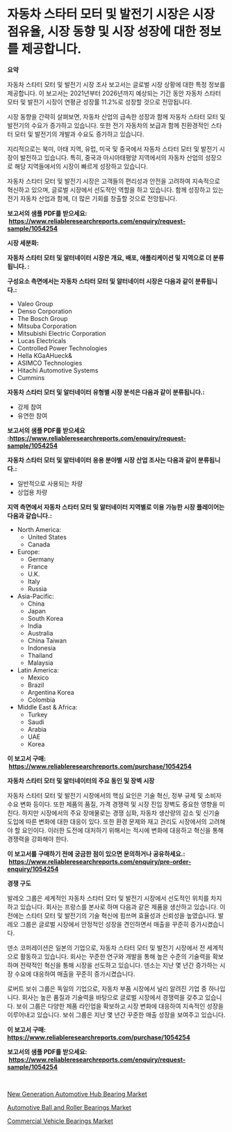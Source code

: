 <p><h1>자동차 스타터 모터 및 발전기 시장은 시장 점유율, 시장 동향 및 시장 성장에 대한 정보를 제공합니다.</h1></p><p><strong>요약</strong></p>
<p><p>자동차 스타터 모터 및 발전기 시장 조사 보고서는 글로벌 시장 상황에 대한 특정 정보를 제공합니다. 이 보고서는 2021년부터 2026년까지 예상되는 기간 동안 자동차 스타터 모터 및 발전기 시장이 연평균 성장률 11.2%로 성장할 것으로 전망됩니다.</p><p>시장 동향을 간략히 살펴보면, 자동차 산업의 급속한 성장과 함께 자동차 스타터 모터 및 발전기의 수요가 증가하고 있습니다. 또한 전기 자동차의 보급과 함께 친환경적인 스타터 모터 및 발전기의 개발과 수요도 증가하고 있습니다.</p><p>지리적으로는 북미, 아태 지역, 유럽, 미국 및 중국에서 자동차 스타터 모터 및 발전기 시장이 발전하고 있습니다. 특히, 중국과 아시아태평양 지역에서의 자동차 산업의 성장으로 해당 지역들에서의 시장이 빠르게 성장하고 있습니다.</p><p>자동차 스타터 모터 및 발전기 시장은 고객들의 편리성과 안전을 고려하여 지속적으로 혁신하고 있으며, 글로벌 시장에서 선도적인 역할을 하고 있습니다. 함께 성장하고 있는 전기 자동차 산업과 함께, 더 많은 기회를 창출할 것으로 전망됩니다.</p></p>
<p><strong>보고서의 샘플 PDF를 받으세요: &nbsp;<a href="https://www.reliableresearchreports.com/enquiry/request-sample/1054254">https://www.reliableresearchreports.com/enquiry/request-sample/1054254</a></strong></p>
<p><strong>시장 세분화:</strong></p>
<p><strong> 자동차 스타터 모터 및 알터네이터 시장은 개요, 배포, 애플리케이션 및 지역으로 더 분류됩니다. :</strong></p>
<p><strong>구성요소 측면에서는 자동차 스타터 모터 및 알터네이터 시장은 다음과 같이 분류됩니다.:</strong></p>
<p><ul><li>Valeo Group</li><li>Denso Corporation</li><li>The Bosch Group</li><li>Mitsuba Corporation</li><li>Mitsubishi Electric Corporation</li><li>Lucas Electricals</li><li>Controlled Power Technologies</li><li>Hella KGaAHueck&</li><li>ASIMCO Technologies</li><li>Hitachi Automotive Systems</li><li>Cummins</li></ul></p>
<p><strong> 자동차 스타터 모터 및 알터네이터 유형별 시장 분석은 다음과 같이 분류됩니다.:</strong></p>
<p><ul><li>강제 참여</li><li>유연한 참여</li></ul></p>
<p><strong>보고서의 샘플 PDF를 받으세요 :<a href="https://www.reliableresearchreports.com/enquiry/request-sample/1054254">https://www.reliableresearchreports.com/enquiry/request-sample/1054254</a></strong></p>
<p><strong> 자동차 스타터 모터 및 알터네이터 응용 분야별 시장 산업 조사는 다음과 같이 분류됩니다.:</strong></p>
<p><ul><li>일반적으로 사용되는 차량</li><li>상업용 차량</li></ul></p>
<p><strong>지역 측면에서 자동차 스타터 모터 및 알터네이터 지역별로 이용 가능한 시장 플레이어는 다음과 같습니다.:</strong></p>
<p><ul>
    <li>
        North America:
        <ul>
            <li>United States</li>
            <li>Canada</li>
        </ul>
    </li>
    <li>
        Europe:
        <ul>
            <li>Germany</li>
            <li>France</li>
            <li>U.K.</li>
            <li>Italy</li>
            <li>Russia</li>
        </ul>
    </li>
    <li>
        Asia-Pacific:
        <ul>
            <li>China</li>
            <li>Japan</li>
            <li>South Korea</li>
            <li>India</li>
            <li>Australia</li>
            <li>China Taiwan</li>
            <li>Indonesia</li>
            <li>Thailand</li>
            <li>Malaysia</li>
        </ul>
    </li>
    <li>
        Latin America:
        <ul>
            <li>Mexico</li>
            <li>Brazil</li>
            <li>Argentina Korea</li>
            <li>Colombia</li>
        </ul>
    </li>
    <li>
        Middle East & Africa:
        <ul>
            <li>Turkey</li>
            <li>Saudi</li>
            <li>Arabia</li>
            <li>UAE</li>
            <li>Korea</li>
        </ul>
    </li>
    </ul></p>
<p><strong>이 보고서 구매: &nbsp;<a href="https://www.reliableresearchreports.com/purchase/1054254">https://www.reliableresearchreports.com/purchase/1054254</a></strong></p>
<p><strong>자동차 스타터 모터 및 알터네이터의 주요 동인 및 장벽 시장</strong></p>
<p><p>자동차 스타터 모터 및 발전기 시장에서의 핵심 요인은 기술 혁신, 정부 규제 및 소비자 수요 변화 등이다. 또한 제품의 품질, 가격 경쟁력 및 시장 진입 장벽도 중요한 영향을 미친다. 하지만 시장에서의 주요 장애물로는 경쟁 심화, 자동차 생산량의 감소 및 신기술 도입에 따른 변화에 대한 대응이 있다. 또한 환경 문제와 재고 관리도 시장에서의 고려해야 할 요인이다. 이러한 도전에 대처하기 위해서는 적시에 변화에 대응하고 혁신을 통해 경쟁력을 강화해야 한다.</p></p>
<p><strong>이 보고서를 구매하기 전에 궁금한 점이 있으면 문의하거나 공유하세요.: &nbsp;<a href="https://www.reliableresearchreports.com/enquiry/pre-order-enquiry/1054254">https://www.reliableresearchreports.com/enquiry/pre-order-enquiry/1054254</a></strong></p>
<p><strong>경쟁 구도</strong></p>
<p><p>발레오 그룹은 세계적인 자동차 스타터 모터 및 발전기 시장에서 선도적인 위치를 차지하고 있습니다. 회사는 프랑스를 본사로 하며 다음과 같은 제품을 생산하고 있습니다. 이전에는 스타터 모터 및 발전기의 기술 혁신에 힘쓰며 효율성과 신뢰성을 높였습니다. 발레오 그룹은 글로벌 시장에서 안정적인 성장을 견인하면서 매출을 꾸준히 증가시켰습니다.</p><p>덴소 코퍼레이션은 일본의 기업으로, 자동차 스타터 모터 및 발전기 시장에서 전 세계적으로 활동하고 있습니다. 회사는 꾸준한 연구와 개발을 통해 높은 수준의 기술력을 확보하며 전략적인 혁신을 통해 시장을 선도하고 있습니다. 덴소는 지난 몇 년간 증가하는 시장 수요에 대응하여 매출을 꾸준히 증가시켰습니다.</p><p>로버트 보쉬 그룹은 독일의 기업으로, 자동차 부품 시장에서 널리 알려진 기업 중 하나입니다. 회사는 높은 품질과 기술력을 바탕으로 글로벌 시장에서 경쟁력을 갖추고 있습니다. 보쉬 그룹은 다양한 제품 라인업을 확보하고 시장 변화에 대응하여 지속적인 성장을 이루어내고 있습니다. 보쉬 그룹은 지난 몇 년간 꾸준한 매출 성장을 보여주고 있습니다.</p></p>
<p><strong>이 보고서 구매: &nbsp; <a href="https://www.reliableresearchreports.com/purchase/1054254">https://www.reliableresearchreports.com/purchase/1054254</a></strong></p>
<p><strong>보고서의 샘플 PDF를 받으세요: &nbsp;<a href="https://www.reliableresearchreports.com/enquiry/request-sample/1054254">https://www.reliableresearchreports.com/enquiry/request-sample/1054254</a></strong><strong></strong></p>
<p>&nbsp;</p>
<p><p><a href="https://sore-arch-6db.notion.site/New-Generation-Automotive-Hub-Bearing-Market-A-Comprehensive-Report-of-its-Market-Share-Growth-Tr-e7c4191e9b064b498843002a1cdbb262">New Generation Automotive Hub Bearing Market</a></p><p><a href="https://funky-papaya-cf4.notion.site/Automotive-Ball-and-Roller-Bearings-Market-Size-Growing-and-Forecasted-for-period-from-2024-2031-a-45ac3929c5014ed792a4d9ba0c1ae13f">Automotive Ball and Roller Bearings Market</a></p><p><a href="https://confirmed-shield-e13.notion.site/Commercial-Vehicle-Bearings-Market-Centers-on-Aspects-such-as-Market-Growth-Market-Share-Market-Op-bb272a31f31943ed9467b1a4f449d34e">Commercial Vehicle Bearings Market</a></p></p>